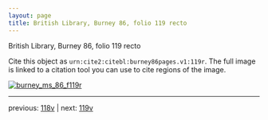 ```yaml
---
layout: page
title: British Library, Burney 86, folio 119 recto
---
```


British Library, Burney 86, folio 119 recto

Cite this object as `urn:cite2:citebl:burney86pages.v1:119r`.  The full image is linked to a citation tool you can use to cite regions of the image.

[![burney_ms_86_f119r](http://www.homermultitext.org/iipsrv?IIIF=/project/homer/pyramidal/deepzoom/citebl/burney86imgs/v1/burney_ms_86_f119r.tif/full/800,/0/default.jpg)](http://www.homermultitext.org/ict2/?urn=urn:cite2:citebl:burney86imgs.v1:burney_ms_86_f119r) 

---

previous:  [118v](../118v/) | next: [119v](../119v/)
